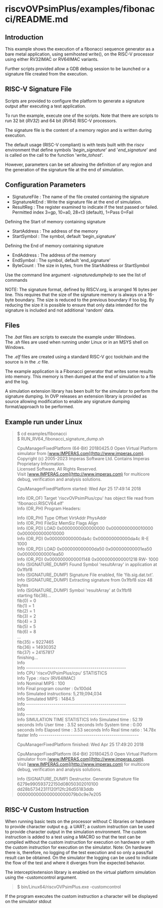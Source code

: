 riscvOVPsimPlus/examples/fibonacci/README.md
===

Introduction
---

This example shows the execution of a fibonacci sequence generator as a bare metal application, using semihosted write(), on the RISC-V processor using either RV32IMAC or RV64IMAC variants.

Further scripts provided allow a GDB debug session to be launched or a signature file created from the execution.

RISC-V Signature File
---

Scripts are provided to configure the platform to generate a signature output after executing a test application.

To run the example, execute one of the scripts. Note that there are scripts to run 32 bit (_RV32_) and 64 bit (_RV64_) RISC-V processors.

The signature file is the content of a memory region and is written during execution.

The default usage (RISC-V compliant) is with tests built with the riscv environment that define symbols '_begin_signature_' and '_end_signature_' and is called on the call to the function '_write_tohost_'.

However, parameters can be set allowing the definition of any region and the generation of the signature file at the end of simulation.

Configuration Parameters
---

  - SignatureFile   : The name of the file created containing the signature  
  - SignatureAtEnd  : Write the signature file at the end of simulation.
  - ResultReg       : The register examined to indicate if the test passed or failed. Permitted index 3=gp, 10=a0, 28=t3 (default), 1=Pass 0=Fail

Defining the Start of memory containing signature  
  - StartAddress    : The address of the memory
  - StartSymbol     : The symbol, default 'begin_signature'  

Defining the End of memory containing signature  
  - EndAddress      : The address of the memory  
  - EndSymbol       : The symbol, default 'end_signature'  
  - ByteCount       : The size in bytes, from the StartAddress or StartSymbol

Use the command line argument _-signaturedumphelp_ to see the list of commands

NOTE:
The signature format, defined by RISCV.org, is arranged 16 bytes per line. This requires that the size of the signature memory is always on a 16-byte boundary. The size is reduced to the previous boundary if too big. By reducing the size it is possible to ensure that only data intended for the signature is included and not additional 'random' data.

Files
---
The _.bat_ files are scripts to execute the example under Windows.  
The _.sh_ files are used when running under Linux or in an MSYS shell on Windows.

The _.elf_ files are created using a standard RISC-V gcc toolchain and the source is in the _.c_ file.  

The example application is a Fibonacci generator that writes some results into memory. This memory is then dumped at the end of simulation to a file and the log.

A simulation extension library has been built for the simulator to perform the signature dumping. 
In OVP releases an extension library is provided as source allowing modification to enable any signature dumping format/approach to be performed.

Example run under Linux
---

> $ cd examples/fibonacci  
> $ RUN_RV64_fibonacci_signature_dump.sh  
> 
> CpuManagerFixedPlatform (64-Bit) 20180425.0 Open Virtual Platform simulator from [www.IMPERAS.com](http://www.imperas.com).  
> Copyright (c) 2005-2023 Imperas Software Ltd.  Contains Imperas Proprietary Information.  
> Licensed Software, All Rights Reserved.  
> Visit [www.IMPERAS.com](http://www.imperas.com) for multicore debug, verification and analysis solutions.  
>   
> CpuManagerFixedPlatform started: Wed Apr 25 17:49:14 2018  
>     
> Info (OR_OF) Target 'riscvOVPsimPlus/cpu' has object file read from 'fibonacci.RISCV64.elf'  
> Info (OR_PH) Program Headers:  
> 
> Info (OR_PH) Type           Offset             VirtAddr           PhysAddr  
> Info (OR_PH)                FileSiz            MemSiz             Flags  Align  
> Info (OR_PD) LOAD           0x0000000000000000 0x0000000000010000 0x0000000000010000  
> Info (OR_PD)                0x000000000000da4c 0x000000000000da4c R-E    1000  
> Info (OR_PD) LOAD           0x000000000000da50 0x000000000001ea50 0x000000000001ea50  
> Info (OR_PD)                0x0000000000001148 0x0000000000001218 RW-    1000  
> Info (SIGNATURE_DUMP) Found Symbol 'resultArray' in application at 0x1fbf8  
> Info (SIGNATURE_DUMP) Signature File enabled, file 'fib.sig.dat.txt'.  
> Info (SIGNATURE_DUMP) Extracting signature from 0x1fbf8 size 48 bytes  
> Info (SIGNATURE_DUMP) Symbol 'resultArray' at 0x1fbf8  
> starting fib(38)...  
> fib(0) = 0  
> fib(1) = 1  
> fib(2) = 1  
> fib(3) = 2  
> fib(4) = 3  
> fib(5) = 5  
> fib(6) = 8  
> ...  
> fib(35) = 9227465  
> fib(36) = 14930352  
> fib(37) = 24157817  
> finishing...  
> Info     
> Info ---------------------------------------------------    
> Info CPU 'riscvOVPsimPlus/cpu' STATISTICS  
> Info   Type                  : riscv (RV64IMAC)  
> Info   Nominal MIPS          : 100  
> Info   Final program counter : 0x100d4  
> Info   Simulated instructions: 5,219,094,034  
> Info   Simulated MIPS        : 1484.5  
> Info ---------------------------------------------------  
> Info   
> Info ---------------------------------------------------  
> Info SIMULATION TIME STATISTICS
> Info   Simulated time        : 52.19 seconds
> Info   User time             : 3.52 seconds
> Info   System time           : 0.00 seconds
> Info   Elapsed time          : 3.53 seconds
> Info   Real time ratio       : 14.78x faster
> Info ---------------------------------------------------
>    
> CpuManagerFixedPlatform finished: Wed Apr 25 17:49:20 2018  
>   
> CpuManagerFixedPlatform (64-Bit) 20180425.0 Open Virtual Platform simulator from [www.IMPERAS.com](http://www.imperas.com).  
> Visit [www.IMPERAS.com](http://www.imperas.com) for multicore debug, verification and analysis solutions.  
> 
> Info (SIGNATURE_DUMP) Destructor. Generate Signature file  
> 6279e990593722150d08050302010100  
> dd28b57342311120f12fc26d55183ddb  
> 0000000000000000000079b0c9e7e205  
>  

RISC-V Custom Instruction
---

When running basic tests on the processor without C libraries or hardware to provide character output e.g. a UART; a custom instruction can be used to provide character output in the simulation environment.
The custom instruction is added to a test using a MACRO so that the test can be compiled without the custom instruction for execution on hardware or with the custom instruction for execution on the simulator. 
Note: On hardware there is, therefore, no logging of the test execution and so only a pass/fail result can be obtained. On the simulator the logging can be used to indicate the flow of the test and where it diverges from the expected behavior.

The intercept/extension library is enabled on the virtual platform
simulation using the -customcontrol argument.

> 
> $ bin/Linux64/riscvOVPsimPlus.exe -customcontrol  
>

If the program executes the custom instruction a character will be displayed on the simulator stdout
